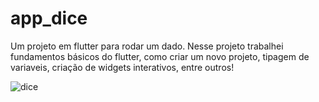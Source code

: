 # app_dice

Um projeto em flutter para rodar um dado.
Nesse projeto trabalhei fundamentos básicos do flutter, como criar um novo projeto, tipagem de variaveis, criação de widgets interativos, entre outros!

  ![dice](https://github.com/Melatoo/app_dice/assets/103614164/39d53edb-26d4-46e7-9221-cbc09b8c2236)
